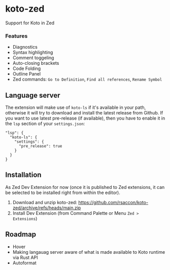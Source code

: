 # koto-zed
Support for Koto in Zed

### Features
- Diagnostics
- Syntax highlighting
- Comment toggeling
- Auto-closing brackets
- Code Folding
- Outline Panel
- Zed commands: `Go to Definition`, `Find all references`, `Rename Symbol`

## Language server
The extension will make use of `koto-ls` if it's available in your path, otherwise it will try to download and install the latest release from Github. If you want to use latest pre-release (if available), then you have
to enable it in the `lsp` section of your `settings.json`:
```
"lsp": {
  "koto-ls": {
    "settings": {
      "pre_release": true
    }
  }
}
```

## Installation
As Zed Dev Extension for now (once it is published to Zed extensions, it can be selected to be installed right from within the editor).
1. Download and unzip koto-zed: https://github.com/rsaccon/koto-zed/archive/refs/heads/main.zip
2. Install Dev Extension (from Command Palette or Menu `Zed > Extensions`)

## Roadmap
- Hover
- Making langauag server aware of what is made available to Koto runtime via Rust API
- Autoformat

